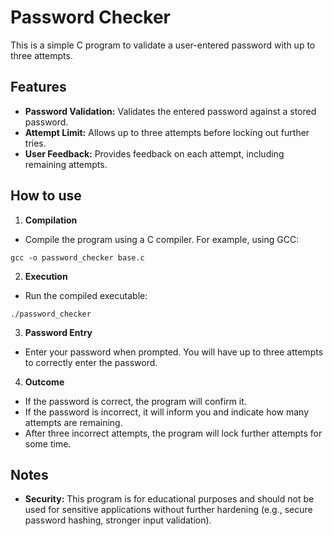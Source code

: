 # Password Checker
This is a simple C program to validate a user-entered password with up to three attempts.

## Features
- **Password Validation:** Validates the entered password against a stored password.
- **Attempt Limit:** Allows up to three attempts before locking out further tries.
- **User Feedback:** Provides feedback on each attempt, including remaining attempts.

## How to use

1. **Compilation**
- Compile the program using a C compiler. For example, using GCC:
```console
gcc -o password_checker base.c
```
2. **Execution**
- Run the compiled executable:
```console
./password_checker
```
3. **Password Entry**
- Enter your password when prompted. You will have up to three attempts to correctly enter the password.
4. **Outcome**
- If the password is correct, the program will confirm it.
- If the password is incorrect, it will inform you and indicate how many attempts are remaining.
- After three incorrect attempts, the program will lock further attempts for some time.

## Notes
- **Security:** This program is for educational purposes and should not be used for sensitive applications without further hardening (e.g., secure password hashing, stronger input validation).
